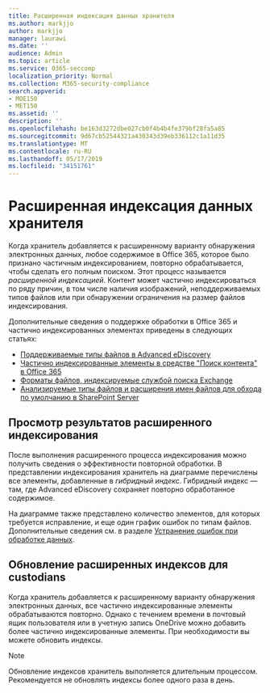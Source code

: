 ```yaml
---
title: Расширенная индексация данных хранителя
ms.author: markjjo
author: markjjo
manager: laurawi
ms.date: ''
audience: Admin
ms.topic: article
ms.service: O365-seccomp
localization_priority: Normal
ms.collection: M365-security-compliance
search.appverid:
- MOE150
- MET150
ms.assetid: ''
description: ''
ms.openlocfilehash: be163d3272dbe027cb0f4b4b4fe379bf28fa5a85
ms.sourcegitcommit: 9d67cb52544321a430343d39eb336112c1a11d35
ms.translationtype: MT
ms.contentlocale: ru-RU
ms.lasthandoff: 05/17/2019
ms.locfileid: "34151761"
---
```

# <a name="advanced-indexing-of-custodian-data"></a>Расширенная индексация данных хранителя

Когда хранитель добавляется к расширенному варианту обнаружения электронных данных, любое содержимое в Office 365, которое было признано частичным индексированием, повторно обрабатывается, чтобы сделать его полным поиском.  Этот процесс называется *расширенной индексацией*. Контент может частично индексироваться по ряду причин, в том числе наличия изображений, неподдерживаемых типов файлов или при обнаружении ограничения на размер файлов индексирования.

Дополнительные сведения о поддержке обработки в Office 365 и частично индексированных элементах приведены в следующих статьях:

- [Поддерживаемые типы файлов в Advanced eDiscovery](supported-filetypes-ediscovery20.md)
- [Частично индексированные элементы в средстве "Поиск контента" в Office 365](https://docs.microsoft.com/en-us/office365/securitycompliance/partially-indexed-items-in-content-search)
- [Форматы файлов, индексируемые службой поиска Exchange](https://docs.microsoft.com/en-us/exchange/file-formats-indexed-by-exchange-search-exchange-2013-help)
- [Анализируемые типы файлов и расширения имен файлов для обхода по умолчанию в SharePoint Server](https://docs.microsoft.com/en-us/SharePoint/technical-reference/default-crawled-file-name-extensions-and-parsed-file-types)

## <a name="viewing-advanced-indexing-results"></a>Просмотр результатов расширенного индексирования

После выполнения расширенного процесса индексирования можно получить сведения о эффективности повторной обработки.  В представлении индексирования хранитель на диаграмме перечислены все элементы, добавленные в *гибридный индекс*.  Гибридный индекс — там, где Advanced eDiscovery сохраняет повторно обработанное содержимое.

На диаграмме также представлено количество элементов, для которых требуется исправление, и еще один график ошибок по типам файлов. Дополнительные сведения см. в разделе [Устранение ошибок при обработке данных](error-remediation.md).

## <a name="updating-advanced-indexes-for-custodians"></a>Обновление расширенных индексов для custodians

Когда хранитель добавляется к расширенному варианту обнаружения электронных данных, все частично индексированные элементы обрабатываются повторно. Однако с течением времени в почтовый ящик пользователя или в учетную запись OneDrive можно добавить более частично индексированные элементы.  При необходимости вы можете обновить индексы.

> [!NOTE]
> Обновление индексов хранитель выполняется длительным процессом. Рекомендуется не обновлять индексы более одного раза в день.
